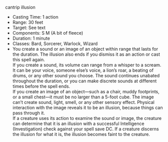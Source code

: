 cantrip illusion

- Casting Time: 1 action
- Range: 30 feet
- Target: See text
- Components: S M (A bit of fleece)
- Duration: 1 minute
- Classes: Bard, Sorcerer, Warlock, Wizard
- You create a sound or an image of an object within range that lasts for the duration. The illusion also ends if you dismiss it as an action or cast this spell again.  
    If you create a sound, its volume can range from a whisper to a scream. It can be your voice, someone else’s voice, a lion’s roar, a beating of drums, or any other sound you choose. The sound continues unabated throughout the duration, or you can make discrete sounds at different times before the spell ends.  
    If you create an image of an object—such as a chair, muddy footprints, or a small chest—it must be no larger than a 5-foot cube. The image can’t create sound, light, smell, or any other sensory effect. Physical interaction with the image reveals it to be an illusion, because things can pass through it.  
    If a creature uses its action to examine the sound or image, the creature can determine that it is an illusion with a successful Intelligence (Investigation) check against your spell save DC. If a creature discerns the illusion for what it is, the illusion becomes faint to the creature.
